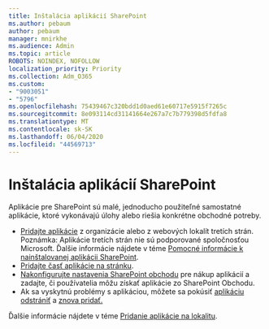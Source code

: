 ```yaml
---
title: Inštalácia aplikácií SharePoint
ms.author: pebaum
author: pebaum
manager: mnirkhe
ms.audience: Admin
ms.topic: article
ROBOTS: NOINDEX, NOFOLLOW
localization_priority: Priority
ms.collection: Adm_O365
ms.custom:
- "9003051"
- "5796"
ms.openlocfilehash: 75439467c320bdd1d0aed61e60717e5915f7265c
ms.sourcegitcommit: 8e093114cd31141664e267a7c7b779398d5fdfa8
ms.translationtype: MT
ms.contentlocale: sk-SK
ms.lasthandoff: 06/04/2020
ms.locfileid: "44569713"
---
```

# <a name="install-sharepoint-apps"></a>Inštalácia aplikácií SharePoint

Aplikácie pre SharePoint sú malé, jednoducho použiteľné samostatné aplikácie, ktoré vykonávajú úlohy alebo riešia konkrétne obchodné potreby.

- [Pridajte aplikácie](https://support.microsoft.com/office/ef9c0dbd-7fe1-4715-a1b0-fe3bc81317cb) z organizácie alebo z webových lokalít tretích strán. Poznámka: Aplikácie tretích strán nie sú podporované spoločnosťou Microsoft. Ďalšie informácie nájdete v téme [Pomocné informácie k nainštalovanej aplikácii SharePoint](https://support.office.com/article/get-help-for-a-sharepoint-app-you-installed-fd98af7f-6af0-4573-8360-8f5631c6ab21).
-   [Pridajte časť aplikácie na stránku](https://support.microsoft.com/office/6f06c0b7-44b8-4c69-b4ad-85197eee8d78).
-   [Nakonfigurujte nastavenia SharePoint obchodu](https://docs.microsoft.com/sharepoint/configure-sharepoint-store-settings) pre nákup aplikácií a zadajte, či používatelia môžu získať aplikácie zo SharePoint Obchodu.
-   Ak sa vyskytnú problémy s aplikáciou, môžete sa pokúsiť [aplikáciu odstrániť](https://support.microsoft.com/office/03198d1b-c33b-498d-9469-af641a587d6c) a [znova pridať.](https://support.microsoft.com/office/ef9c0dbd-7fe1-4715-a1b0-fe3bc81317cb)

Ďalšie informácie nájdete v téme [Pridanie aplikácie na lokalitu](https://support.microsoft.com/office/f9c0dbd-7fe1-4715-a1b0-fe3bc81317cb).